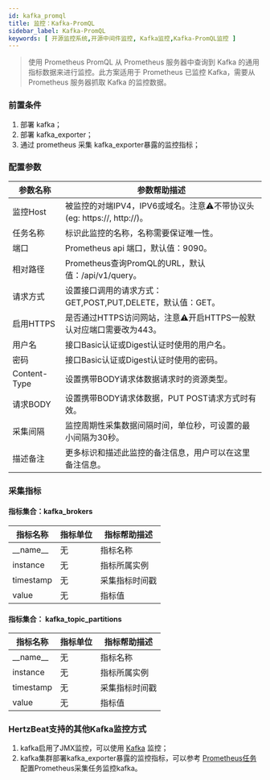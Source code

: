 ```yaml
---
id: kafka_promql
title: 监控：Kafka-PromQL
sidebar_label: Kafka-PromQL
keywords: [ 开源监控系统,开源中间件监控, Kafka监控,Kafka-PromQL监控 ]
---
```


> 使用 Prometheus PromQL 从 Prometheus 服务器中查询到 Kafka 的通用指标数据来进行监控。此方案适用于 Prometheus 已监控 Kafka，需要从 Prometheus 服务器抓取 Kafka 的监控数据。

### 前置条件

1. 部署 kafka；
2. 部署 kafka_exporter；
3. 通过 prometheus 采集 kafka_exporter暴露的监控指标；

### 配置参数

| 参数名称         | 参数帮助描述                                               |
|--------------|------------------------------------------------------|
| 监控Host       | 被监控的对端IPV4，IPV6或域名。注意⚠️不带协议头(eg: https://, http://)。 |
| 任务名称         | 标识此监控的名称，名称需要保证唯一性。                                  |
| 端口           | Prometheus api 端口，默认值：9090。                          |
| 相对路径         | Prometheus查询PromQL的URL，默认值：/api/v1/query。            |
| 请求方式         | 设置接口调用的请求方式：GET,POST,PUT,DELETE，默认值：GET。             |
| 启用HTTPS      | 是否通过HTTPS访问网站，注意⚠️开启HTTPS一般默认对应端口需要改为443。            |
| 用户名          | 接口Basic认证或Digest认证时使用的用户名。                           |
| 密码           | 接口Basic认证或Digest认证时使用的密码。                            |
| Content-Type | 设置携带BODY请求体数据请求时的资源类型。                               |
| 请求BODY       | 设置携带BODY请求体数据，PUT POST请求方式时有效。                       |
| 采集间隔         | 监控周期性采集数据间隔时间，单位秒，可设置的最小间隔为30秒。                      |
| 描述备注         | 更多标识和描述此监控的备注信息，用户可以在这里备注信息。                         |

### 采集指标

#### 指标集合：kafka_brokers

| 指标名称       | 指标单位 | 指标帮助描述  |
|------------|------|---------|
| \_\_name__ | 无    | 指标名称    |
| instance   | 无    | 指标所属实例  |
| timestamp  | 无    | 采集指标时间戳 |
| value      | 无    | 指标值     |

#### 指标集合： kafka_topic_partitions

| 指标名称       | 指标单位 | 指标帮助描述  |
|------------|------|---------|
| \_\_name__ | 无    | 指标名称    |
| instance   | 无    | 指标所属实例  |
| timestamp  | 无    | 采集指标时间戳 |
| value      | 无    | 指标值     |

### HertzBeat支持的其他Kafka监控方式

1. kafka启用了JMX监控，可以使用 [Kafka](kafka) 监控；
2. kafka集群部署kafka_exporter暴露的监控指标，可以参考 [Prometheus任务](prometheus) 配置Prometheus采集任务监控kafka。
